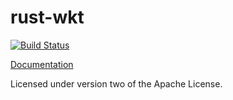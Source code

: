 rust-wkt
========

[![Build Status](https://travis-ci.org/georust/rust-wkt.svg?branch=master)](https://travis-ci.org/georust/rust-wkt)

[Documentation](http://www.rust-ci.org/georust/rust-wkt/doc/lib/)

Licensed under version two of the Apache License.
